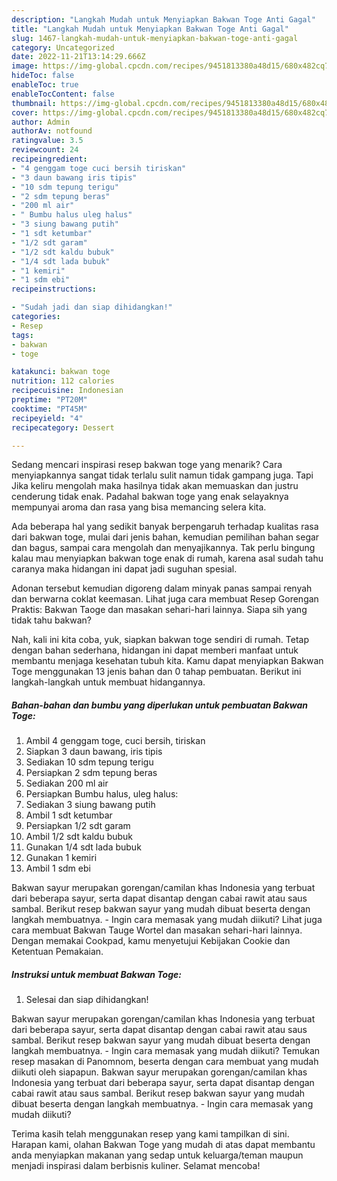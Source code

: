 ```yaml
---
description: "Langkah Mudah untuk Menyiapkan Bakwan Toge Anti Gagal"
title: "Langkah Mudah untuk Menyiapkan Bakwan Toge Anti Gagal"
slug: 1467-langkah-mudah-untuk-menyiapkan-bakwan-toge-anti-gagal
category: Uncategorized
date: 2022-11-21T13:14:29.666Z
image: https://img-global.cpcdn.com/recipes/9451813380a48d15/680x482cq70/bakwan-toge-foto-resep-utama.jpg
hideToc: false
enableToc: true
enableTocContent: false
thumbnail: https://img-global.cpcdn.com/recipes/9451813380a48d15/680x482cq70/bakwan-toge-foto-resep-utama.jpg
cover: https://img-global.cpcdn.com/recipes/9451813380a48d15/680x482cq70/bakwan-toge-foto-resep-utama.jpg
author: Admin
authorAv: notfound
ratingvalue: 3.5
reviewcount: 24
recipeingredient:
- "4 genggam toge cuci bersih tiriskan"
- "3 daun bawang iris tipis"
- "10 sdm tepung terigu"
- "2 sdm tepung beras"
- "200 ml air"
- " Bumbu halus uleg halus"
- "3 siung bawang putih"
- "1 sdt ketumbar"
- "1/2 sdt garam"
- "1/2 sdt kaldu bubuk"
- "1/4 sdt lada bubuk"
- "1 kemiri"
- "1 sdm ebi"
recipeinstructions:

- "Sudah jadi dan siap dihidangkan!"
categories:
- Resep
tags:
- bakwan
- toge

katakunci: bakwan toge 
nutrition: 112 calories
recipecuisine: Indonesian
preptime: "PT20M"
cooktime: "PT45M"
recipeyield: "4"
recipecategory: Dessert

---
```



Sedang mencari inspirasi resep bakwan toge yang menarik? Cara menyiapkannya sangat tidak terlalu sulit namun tidak gampang juga. Tapi Jika keliru mengolah maka hasilnya tidak akan memuaskan dan justru cenderung tidak enak. Padahal bakwan toge yang enak selayaknya mempunyai aroma dan rasa yang bisa memancing selera kita.


Ada beberapa hal yang sedikit banyak berpengaruh terhadap kualitas rasa dari bakwan toge, mulai dari jenis bahan, kemudian pemilihan bahan segar dan bagus, sampai cara mengolah dan menyajikannya. Tak perlu bingung kalau mau menyiapkan bakwan toge enak di rumah, karena asal sudah tahu caranya maka hidangan ini dapat jadi suguhan spesial.

Adonan tersebut kemudian digoreng dalam minyak panas sampai renyah dan berwarna coklat keemasan. Lihat juga cara membuat Resep Gorengan Praktis: Bakwan Taoge dan masakan sehari-hari lainnya. Siapa sih yang tidak tahu bakwan?


Nah, kali ini kita coba, yuk, siapkan bakwan toge sendiri di rumah. Tetap dengan bahan sederhana, hidangan ini dapat memberi manfaat untuk membantu menjaga kesehatan tubuh kita. Kamu dapat menyiapkan Bakwan Toge menggunakan 13 jenis bahan dan 0 tahap pembuatan. Berikut ini langkah-langkah untuk membuat hidangannya.

<!--inarticleads1-->

##### Bahan-bahan dan bumbu yang diperlukan untuk pembuatan Bakwan Toge:

1. Ambil 4 genggam toge, cuci bersih, tiriskan
1. Siapkan 3 daun bawang, iris tipis
1. Sediakan 10 sdm tepung terigu
1. Persiapkan 2 sdm tepung beras
1. Sediakan 200 ml air
1. Persiapkan  Bumbu halus, uleg halus:
1. Sediakan 3 siung bawang putih
1. Ambil 1 sdt ketumbar
1. Persiapkan 1/2 sdt garam
1. Ambil 1/2 sdt kaldu bubuk
1. Gunakan 1/4 sdt lada bubuk
1. Gunakan 1 kemiri
1. Ambil 1 sdm ebi


Bakwan sayur merupakan gorengan/camilan khas Indonesia yang terbuat dari beberapa sayur, serta dapat disantap dengan cabai rawit atau saus sambal. Berikut resep bakwan sayur yang mudah dibuat beserta dengan langkah membuatnya. - Ingin cara memasak yang mudah diikuti? Lihat juga cara membuat Bakwan Tauge Wortel dan masakan sehari-hari lainnya. Dengan memakai Cookpad, kamu menyetujui Kebijakan Cookie dan Ketentuan Pemakaian. 

<!--inarticleads2-->

##### Instruksi untuk membuat Bakwan Toge:


1. Selesai dan siap dihidangkan!

Bakwan sayur merupakan gorengan/camilan khas Indonesia yang terbuat dari beberapa sayur, serta dapat disantap dengan cabai rawit atau saus sambal. Berikut resep bakwan sayur yang mudah dibuat beserta dengan langkah membuatnya. - Ingin cara memasak yang mudah diikuti? Temukan resep masakan di Panomnom, beserta dengan cara membuat yang mudah diikuti oleh siapapun. Bakwan sayur merupakan gorengan/camilan khas Indonesia yang terbuat dari beberapa sayur, serta dapat disantap dengan cabai rawit atau saus sambal. Berikut resep bakwan sayur yang mudah dibuat beserta dengan langkah membuatnya. - Ingin cara memasak yang mudah diikuti? 

Terima kasih telah menggunakan resep yang kami tampilkan di sini. Harapan kami, olahan Bakwan Toge yang mudah di atas dapat membantu anda menyiapkan makanan yang sedap untuk keluarga/teman maupun menjadi inspirasi dalam berbisnis kuliner. Selamat mencoba!
